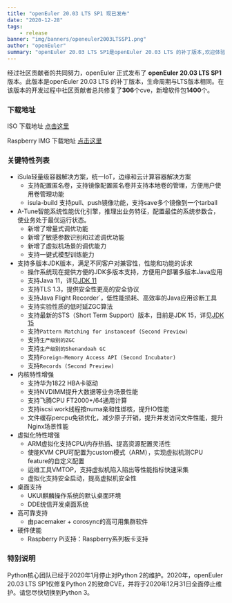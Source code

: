 ```yaml
---
title: "openEuler 20.03 LTS SP1 现已发布"
date: "2020-12-28"
tags:
    - release
banner: "img/banners/openeuler2003LTSSP1.png"
author: "openEuler"
summary: "openEuler 20.03 LTS SP1是openEuler 20.03 LTS 的补丁版本,欢迎体验。"
---
```


<ClientOnly>
  <news-newsHeader />
</ClientOnly>

<div class="markdown">

经过社区贡献者的共同努力，openEuler 正式发布了 **openEuler 20.03 LTS SP1** 版本。此版本是openEuler 20.03 LTS 的补丁版本，生命周期与LTS版本相同。在该版本的开发过程中社区贡献者总共修复了**306**个cve，新增软件包**1400**个。

### 下载地址
ISO 下载地址 [点击这里](https://repo.openeuler.org/openEuler-20.03-LTS-SP1/ISO/)

Raspberry IMG 下载地址 [点击这里](https://repo.openeuler.org/openEuler-20.03-LTS-SP1/raspi_img/aarch64/)

### 关键特性列表
-   iSula轻量级容器解决方案，统一IoT，边缘和云计算容器解决方案
    -   支持配置匿名卷，支持镜像配置匿名卷并支持本地卷的管理，方便用户使用卷管理功能
    -   isula-build 支持pull、push镜像功能，支持save多个镜像到一个tarball
-   A-Tune智能系统性能优化引擎，推理出业务特征，配置最佳的系统参数合，使业务处于最优运行状态。
    -   新增了增量式调优功能
    -   新增了敏感参数识别和过滤调优功能
    -   新增了虚拟机场景的调优能力
    -   支持一键式模型训练能力
-   支持多版本JDK版本，满足不同客户对兼容性，性能和功能的诉求
    -   操作系统现在提供方便的JDK多版本支持，方便用户部署多版本Java应用
    -   支持Java 11，详见[JDK 11](http://openjdk.java.net/projects/jdk/11/)
    -   支持TLS 1.3，提供安全性更高的安全协议
    -   支持Java Flight Recorder`，低性能损耗、高效率的Java应用诊断工具
    -   支持实验性质的低时延ZGC算法
    -   支持最新的STS（Short Term Support）版本，目前是JDK 15，详见[JDK 15](http://openjdk.java.net/projects/jdk/15/)
    -   支持`Pattern Matching for instanceof (Second Preview)`
    -   支持`生产级别的ZGC`
    -   支持`生产级别的Shenandoah GC`
    -   支持`Foreign-Memory Access API (Second Incubator)`
    -   支持`Records (Second Preview)`
-   内核特性增强
    -   支持华为1822 HBA卡驱动
    -   支持NVDIMM提升大数据等业务场景性能
    -   支持飞腾CPU FT2000+/64通用计算
    -   支持iscsi work线程按numa亲和性绑核，提升IO性能
    -   文件缓存percpu免锁优化，减少原子开销，提升并发访问文件性能，提升Nginx场景性能
-   虚拟化特性增强
    -   ARM虚拟化支持CPU/内存热插、提高资源配置灵活性
    -   使能KVM CPU可配置为custom模式（ARM），实现虚拟机测CPU feature的自定义配置
    -   运维工具VMTOP，支持虚拟机陷入陷出等性能指标快速采集
    -   虚拟化支持安全启动，提高虚拟机安全性
-   桌面支持
    -   UKUI麒麟操作系统的默认桌面环境
    -   DDE统信开发桌面系统
-   高可靠支持
    -   由pacemaker + corosync的高可用集群软件
-   硬件使能
    -   Raspberry Pi支持：Raspberry系列板卡支持

### 特别说明
<p>Python核心团队已经于2020年1月停止对Python 2的维护。2020年，openEuler 20.03 LTS SP1仅修复Python 2的致命CVE，并将于2020年12月31日全面停止维护。请您尽快切换到Python 3。</p>
</div>
